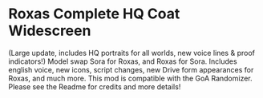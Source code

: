 # Roxas Complete HQ Coat Widescreen
 (Large update, includes HQ portraits for all worlds, new voice lines & proof indicators!) Model swap Sora for Roxas, and Roxas for Sora. Includes english voice, new icons, script changes, new Drive form appearances for Roxas, and much more. This mod is compatible with the GoA Randomizer. Please see the Readme for credits and more details!
